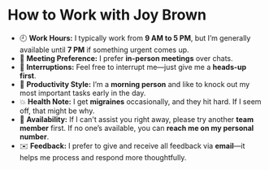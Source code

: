 # How to Work with Joy Brown

* 🕘 **Work Hours:** I typically work from **9 AM to 5 PM**, but I’m generally available until **7 PM** if something urgent comes up.
* 👥 **Meeting Preference:** I prefer **in-person meetings** over chats.
* 🚪 **Interruptions:** Feel free to interrupt me—just give me a **heads-up first**.
* 🌅 **Productivity Style:** I’m a **morning person** and like to knock out my most important tasks early in the day.
* 💥 **Health Note:** I get **migraines** occasionally, and they hit hard. If I seem off, that might be why.
* 🤝 **Availability:** If I can't assist you right away, please try another **team member** first. If no one’s available, you can **reach me on my personal number**.
* ✉️ **Feedback:** I prefer to give and receive all feedback via **email**—it helps me process and respond more thoughtfully.

